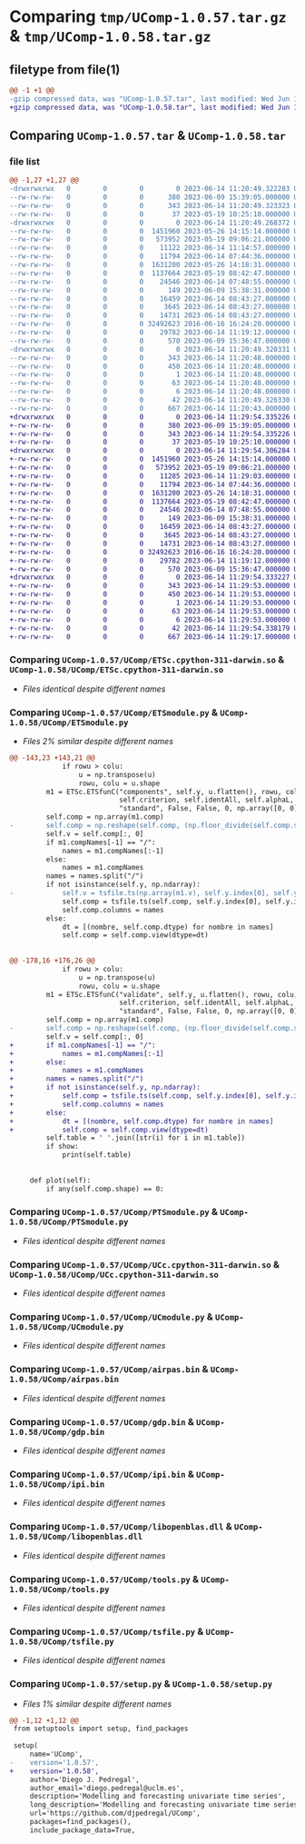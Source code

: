 # Comparing `tmp/UComp-1.0.57.tar.gz` & `tmp/UComp-1.0.58.tar.gz`

## filetype from file(1)

```diff
@@ -1 +1 @@
-gzip compressed data, was "UComp-1.0.57.tar", last modified: Wed Jun 14 11:20:49 2023, max compression
+gzip compressed data, was "UComp-1.0.58.tar", last modified: Wed Jun 14 11:29:54 2023, max compression
```

## Comparing `UComp-1.0.57.tar` & `UComp-1.0.58.tar`

### file list

```diff
@@ -1,27 +1,27 @@
-drwxrwxrwx   0        0        0        0 2023-06-14 11:20:49.322283 UComp-1.0.57/
--rw-rw-rw-   0        0        0      380 2023-06-09 15:39:05.000000 UComp-1.0.57/MANIFEST.in
--rw-rw-rw-   0        0        0      343 2023-06-14 11:20:49.323323 UComp-1.0.57/PKG-INFO
--rw-rw-rw-   0        0        0       37 2023-05-19 10:25:10.000000 UComp-1.0.57/README.md
-drwxrwxrwx   0        0        0        0 2023-06-14 11:20:49.268372 UComp-1.0.57/UComp/
--rw-rw-rw-   0        0        0  1451960 2023-05-26 14:15:14.000000 UComp-1.0.57/UComp/ETSc.cpython-311-darwin.so
--rw-rw-rw-   0        0        0   573952 2023-05-19 09:06:21.000000 UComp-1.0.57/UComp/ETSc.pyd
--rw-rw-rw-   0        0        0    11122 2023-06-14 11:14:57.000000 UComp-1.0.57/UComp/ETSmodule.py
--rw-rw-rw-   0        0        0    11794 2023-06-14 07:44:36.000000 UComp-1.0.57/UComp/PTSmodule.py
--rw-rw-rw-   0        0        0  1631200 2023-05-26 14:18:31.000000 UComp-1.0.57/UComp/UCc.cpython-311-darwin.so
--rw-rw-rw-   0        0        0  1137664 2023-05-19 08:42:47.000000 UComp-1.0.57/UComp/UCc.pyd
--rw-rw-rw-   0        0        0    24546 2023-06-14 07:48:55.000000 UComp-1.0.57/UComp/UCmodule.py
--rw-rw-rw-   0        0        0      149 2023-06-09 15:38:31.000000 UComp-1.0.57/UComp/__init__.py
--rw-rw-rw-   0        0        0    16459 2023-06-14 08:43:27.000000 UComp-1.0.57/UComp/airpas.bin
--rw-rw-rw-   0        0        0     3645 2023-06-14 08:43:27.000000 UComp-1.0.57/UComp/gdp.bin
--rw-rw-rw-   0        0        0    14731 2023-06-14 08:43:27.000000 UComp-1.0.57/UComp/ipi.bin
--rw-rw-rw-   0        0        0 32492623 2016-06-16 16:24:20.000000 UComp-1.0.57/UComp/libopenblas.dll
--rw-rw-rw-   0        0        0    29782 2023-06-14 11:19:12.000000 UComp-1.0.57/UComp/tools.py
--rw-rw-rw-   0        0        0      570 2023-06-09 15:36:47.000000 UComp-1.0.57/UComp/tsfile.py
-drwxrwxrwx   0        0        0        0 2023-06-14 11:20:49.320331 UComp-1.0.57/UComp.egg-info/
--rw-rw-rw-   0        0        0      343 2023-06-14 11:20:48.000000 UComp-1.0.57/UComp.egg-info/PKG-INFO
--rw-rw-rw-   0        0        0      450 2023-06-14 11:20:48.000000 UComp-1.0.57/UComp.egg-info/SOURCES.txt
--rw-rw-rw-   0        0        0        1 2023-06-14 11:20:48.000000 UComp-1.0.57/UComp.egg-info/dependency_links.txt
--rw-rw-rw-   0        0        0       63 2023-06-14 11:20:48.000000 UComp-1.0.57/UComp.egg-info/requires.txt
--rw-rw-rw-   0        0        0        6 2023-06-14 11:20:48.000000 UComp-1.0.57/UComp.egg-info/top_level.txt
--rw-rw-rw-   0        0        0       42 2023-06-14 11:20:49.326330 UComp-1.0.57/setup.cfg
--rw-rw-rw-   0        0        0      667 2023-06-14 11:20:43.000000 UComp-1.0.57/setup.py
+drwxrwxrwx   0        0        0        0 2023-06-14 11:29:54.335226 UComp-1.0.58/
+-rw-rw-rw-   0        0        0      380 2023-06-09 15:39:05.000000 UComp-1.0.58/MANIFEST.in
+-rw-rw-rw-   0        0        0      343 2023-06-14 11:29:54.335226 UComp-1.0.58/PKG-INFO
+-rw-rw-rw-   0        0        0       37 2023-05-19 10:25:10.000000 UComp-1.0.58/README.md
+drwxrwxrwx   0        0        0        0 2023-06-14 11:29:54.306284 UComp-1.0.58/UComp/
+-rw-rw-rw-   0        0        0  1451960 2023-05-26 14:15:14.000000 UComp-1.0.58/UComp/ETSc.cpython-311-darwin.so
+-rw-rw-rw-   0        0        0   573952 2023-05-19 09:06:21.000000 UComp-1.0.58/UComp/ETSc.pyd
+-rw-rw-rw-   0        0        0    11285 2023-06-14 11:29:03.000000 UComp-1.0.58/UComp/ETSmodule.py
+-rw-rw-rw-   0        0        0    11794 2023-06-14 07:44:36.000000 UComp-1.0.58/UComp/PTSmodule.py
+-rw-rw-rw-   0        0        0  1631200 2023-05-26 14:18:31.000000 UComp-1.0.58/UComp/UCc.cpython-311-darwin.so
+-rw-rw-rw-   0        0        0  1137664 2023-05-19 08:42:47.000000 UComp-1.0.58/UComp/UCc.pyd
+-rw-rw-rw-   0        0        0    24546 2023-06-14 07:48:55.000000 UComp-1.0.58/UComp/UCmodule.py
+-rw-rw-rw-   0        0        0      149 2023-06-09 15:38:31.000000 UComp-1.0.58/UComp/__init__.py
+-rw-rw-rw-   0        0        0    16459 2023-06-14 08:43:27.000000 UComp-1.0.58/UComp/airpas.bin
+-rw-rw-rw-   0        0        0     3645 2023-06-14 08:43:27.000000 UComp-1.0.58/UComp/gdp.bin
+-rw-rw-rw-   0        0        0    14731 2023-06-14 08:43:27.000000 UComp-1.0.58/UComp/ipi.bin
+-rw-rw-rw-   0        0        0 32492623 2016-06-16 16:24:20.000000 UComp-1.0.58/UComp/libopenblas.dll
+-rw-rw-rw-   0        0        0    29782 2023-06-14 11:19:12.000000 UComp-1.0.58/UComp/tools.py
+-rw-rw-rw-   0        0        0      570 2023-06-09 15:36:47.000000 UComp-1.0.58/UComp/tsfile.py
+drwxrwxrwx   0        0        0        0 2023-06-14 11:29:54.333227 UComp-1.0.58/UComp.egg-info/
+-rw-rw-rw-   0        0        0      343 2023-06-14 11:29:53.000000 UComp-1.0.58/UComp.egg-info/PKG-INFO
+-rw-rw-rw-   0        0        0      450 2023-06-14 11:29:53.000000 UComp-1.0.58/UComp.egg-info/SOURCES.txt
+-rw-rw-rw-   0        0        0        1 2023-06-14 11:29:53.000000 UComp-1.0.58/UComp.egg-info/dependency_links.txt
+-rw-rw-rw-   0        0        0       63 2023-06-14 11:29:53.000000 UComp-1.0.58/UComp.egg-info/requires.txt
+-rw-rw-rw-   0        0        0        6 2023-06-14 11:29:53.000000 UComp-1.0.58/UComp.egg-info/top_level.txt
+-rw-rw-rw-   0        0        0       42 2023-06-14 11:29:54.338179 UComp-1.0.58/setup.cfg
+-rw-rw-rw-   0        0        0      667 2023-06-14 11:29:17.000000 UComp-1.0.58/setup.py
```

### Comparing `UComp-1.0.57/UComp/ETSc.cpython-311-darwin.so` & `UComp-1.0.58/UComp/ETSc.cpython-311-darwin.so`

 * *Files identical despite different names*

### Comparing `UComp-1.0.57/UComp/ETSmodule.py` & `UComp-1.0.58/UComp/ETSmodule.py`

 * *Files 2% similar despite different names*

```diff
@@ -143,23 +143,21 @@
             if rowu > colu:
                 u = np.transpose(u)
                 rowu, colu = u.shape
         m1 = ETSc.ETSfunC("components", self.y, u.flatten(), rowu, colu, self.model, self.s, self.h, False,
                           self.criterion, self.identAll, self.alphaL, self.betaL, self.gammaL, self.phiL,
                           "standard", False, False, 0, np.array([0, 0]), self.armaIdent, self.p0, self.lambdaBoxCox)
         self.comp = np.array(m1.comp)
-        self.comp = np.reshape(self.comp, (np.floor_divide(self.comp.size, m1.rowcomp), m1.rowcomp))
         self.v = self.comp[:, 0]
         if m1.compNames[-1] == "/":
             names = m1.compNames[:-1]
         else:
             names = m1.compNames
         names = names.split("/")
         if not isinstance(self.y, np.ndarray):
-            self.v = tsfile.ts(np.array(m1.v), self.y.index[0], self.y.index.freq)
             self.comp = tsfile.ts(self.comp, self.y.index[0], self.y.index.freq)
             self.comp.columns = names
         else:
             dt = [(nombre, self.comp.dtype) for nombre in names]
             self.comp = self.comp.view(dtype=dt)
 
 
@@ -178,16 +176,26 @@
             if rowu > colu:
                 u = np.transpose(u)
                 rowu, colu = u.shape
         m1 = ETSc.ETSfunC("validate", self.y, u.flatten(), rowu, colu, self.model, self.s, self.h, False,
                           self.criterion, self.identAll, self.alphaL, self.betaL, self.gammaL, self.phiL,
                           "standard", False, False, 0, np.array([0, 0]), self.armaIdent, self.p0, self.lambdaBoxCox)
         self.comp = np.array(m1.comp)
-        self.comp = np.reshape(self.comp, (np.floor_divide(self.comp.size, m1.rowcomp), m1.rowcomp))
         self.v = self.comp[:, 0]
+        if m1.compNames[-1] == "/":
+            names = m1.compNames[:-1]
+        else:
+            names = m1.compNames
+        names = names.split("/")
+        if not isinstance(self.y, np.ndarray):
+            self.comp = tsfile.ts(self.comp, self.y.index[0], self.y.index.freq)
+            self.comp.columns = names
+        else:
+            dt = [(nombre, self.comp.dtype) for nombre in names]
+            self.comp = self.comp.view(dtype=dt)
         self.table = ' '.join([str(i) for i in m1.table])
         if show:
             print(self.table)
 
 
     def plot(self):
         if any(self.comp.shape) == 0:
```

### Comparing `UComp-1.0.57/UComp/PTSmodule.py` & `UComp-1.0.58/UComp/PTSmodule.py`

 * *Files identical despite different names*

### Comparing `UComp-1.0.57/UComp/UCc.cpython-311-darwin.so` & `UComp-1.0.58/UComp/UCc.cpython-311-darwin.so`

 * *Files identical despite different names*

### Comparing `UComp-1.0.57/UComp/UCmodule.py` & `UComp-1.0.58/UComp/UCmodule.py`

 * *Files identical despite different names*

### Comparing `UComp-1.0.57/UComp/airpas.bin` & `UComp-1.0.58/UComp/airpas.bin`

 * *Files identical despite different names*

### Comparing `UComp-1.0.57/UComp/gdp.bin` & `UComp-1.0.58/UComp/gdp.bin`

 * *Files identical despite different names*

### Comparing `UComp-1.0.57/UComp/ipi.bin` & `UComp-1.0.58/UComp/ipi.bin`

 * *Files identical despite different names*

### Comparing `UComp-1.0.57/UComp/libopenblas.dll` & `UComp-1.0.58/UComp/libopenblas.dll`

 * *Files identical despite different names*

### Comparing `UComp-1.0.57/UComp/tools.py` & `UComp-1.0.58/UComp/tools.py`

 * *Files identical despite different names*

### Comparing `UComp-1.0.57/UComp/tsfile.py` & `UComp-1.0.58/UComp/tsfile.py`

 * *Files identical despite different names*

### Comparing `UComp-1.0.57/setup.py` & `UComp-1.0.58/setup.py`

 * *Files 1% similar despite different names*

```diff
@@ -1,12 +1,12 @@
 from setuptools import setup, find_packages
 
 setup(
     name='UComp',
-    version='1.0.57',
+    version='1.0.58',
     author='Diego J. Pedregal',
     author_email='diego.pedregal@uclm.es',
     description='Modelling and forecasting univariate time series',
     long_description='Modelling and forecasting univariate time series',
     url='https://github.com/djpedregal/UComp',
     packages=find_packages(),
     include_package_data=True,
```

